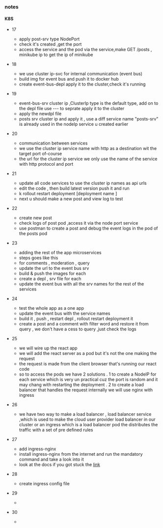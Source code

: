 ### notes

#### K8S

- 17
  - apply post-srv type NodePort
  - check it's created ,get the port
  - access the service and the pod via the service,make GET /posts , minikube ip to get the ip of minikube
- 18

  - we use cluster ip-svc for internal communication (event bus)
  - build img for event bus and push it to docker hub
  - create event-bus-depl apply it to the cluster,check it's running

- 19

  - event-bus-srv cluster ip ,ClusterIp type is the default type, add on to the depl file use --- to seprate apply it to the cluster
  - apply the newdpl file
  - posts srv cluster ip and apply it , use a diff service name "posts-srv" is already used in the nodeIp service u created earlier

- 20

  - communication between services
  - we use the cluster ip service name with http as a destination wit the target port of-course
  - the url for the cluster ip service we only use the name of the service with http protocol and port

- 21

  - update all code services to use the cluster ip names as api urls
  - edit the code , then build latest version push it and run
  - k rollout restart deployment [deployment name ]
  - next u should make a new post and view log to test

- 22

  - create new post
  - check logs of post pod ,access it via the node port service
  - use postman to create a post and debug the event logs in the pod of the posts pod

- 23

  - adding the rest of the app microservices
  - steps goes like this
  - for comments , moderation , query
  - update the url to the event bus srv
  - build & push the images for each
  - create a depl , srv file for each
  - update the event bus with all the srv names for the rest of the services

- 24

  - test the whole app as a one app
  - update the event bus with the service names
  - build it , push , restart depl , rollout restart deployment it
  - create a post and a comment with filter word and restore it from query , we don't have a cess to query ,just check the logs

- 25

  - we will wire up the react app
  - we will add the react server as a pod but it's not the one making the request
  - the request is made from the client browser that's running our react code
  - so to access the pods we have 2 solutions
    . 1 to create a NodeIP for each service which is very un practical cuz the port is random and it may chang with restarting the deployment
    . 2 to create a load balancer that handles the request internally we will use nginx with ingress

- 26

  - we have two way to make a load balancer , load balancer service ,which is used to make the cloud user provider load balancer in our cluster or an ingress which is a load balancer pod the distributes the traffic with a set of pre defined rules

- 27

  - add ingress-nginx
  - install ingress-nginx from the internet and run the mandatory command and take a look into it
  - look at the docs if you got stuck the [link](https://kubernetes.github.io/ingress-nginx/deploy/)

- 28

  - create ingress config file

- 29

  -

- 30

  -
